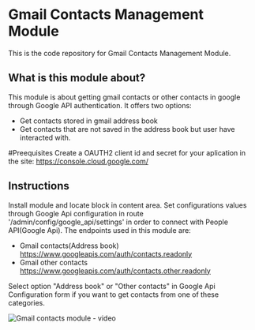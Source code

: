 # Gmail Contacts Management Module
This is the code repository for Gmail Contacts Management Module.

## What is this module about?
This module is about getting gmail contacts or other contacts in google through Google API authentication. It offers two options:
- Get contacts stored in gmail address book
- Get contacts that are not saved in the address book but user have interacted with.

#Preequisites
Create a OAUTH2 client id and secret for your aplication in the site: https://console.cloud.google.com/

## Instructions
Install module and locate block in content area. Set configurations values through Google Api configuration in route '/admin/config/google_api/settings' in order to connect with People API(Google Api).
The endpoints used in this module are:
- Gmail contacts(Address book)
https://www.googleapis.com/auth/contacts.readonly
- Gmail other contacts
https://www.googleapis.com/auth/contacts.other.readonly

Select option "Address book" or "Other contacts" in Google Api Configuration form if you want to get contacts from one of these categories.

![Gmail contacts module - video](https://user-images.githubusercontent.com/39375370/139271864-48e55b22-7cb9-426a-9466-1879e5b439a5.gif)
